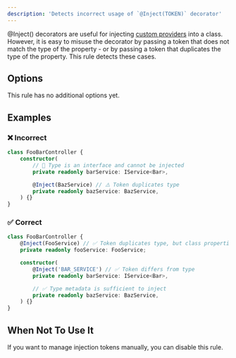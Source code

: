 ```yaml
---
description: 'Detects incorrect usage of `@Inject(TOKEN)` decorator'
---
```


@Inject() decorators are useful for injecting [custom providers](https://docs.nestjs.com/fundamentals/custom-providers) into a class. However, it is easy to misuse the decorator by passing a token that does not match the type of the property - or by passing a token that duplicates the type of the property. This rule detects these cases.

## Options

This rule has no additional options yet.


## Examples

### ❌ Incorrect

```ts
class FooBarController {
	constructor(
		// 🚫 Type is an interface and cannot be injected
		private readonly barService: IService<Bar>,

		@Inject(BazService) // ⚠️ Token duplicates type
		private readonly bazService: BazService,
	) {}
}
```

### ✅ Correct

```ts
class FooBarController {
	@Inject(FooService) // ✅ Token duplicates type, but class properties don't have type metadata
	private readonly fooService: FooService;

	constructor(
		@Inject('BAR_SERVICE') // ✅ Token differs from type
		private readonly barService: IService<Bar>,

		// ✅ Type metadata is sufficient to inject
		private readonly bazService: BazService,
	) {}
}
```

## When Not To Use It

If you want to manage injection tokens manually, you can disable this rule.
